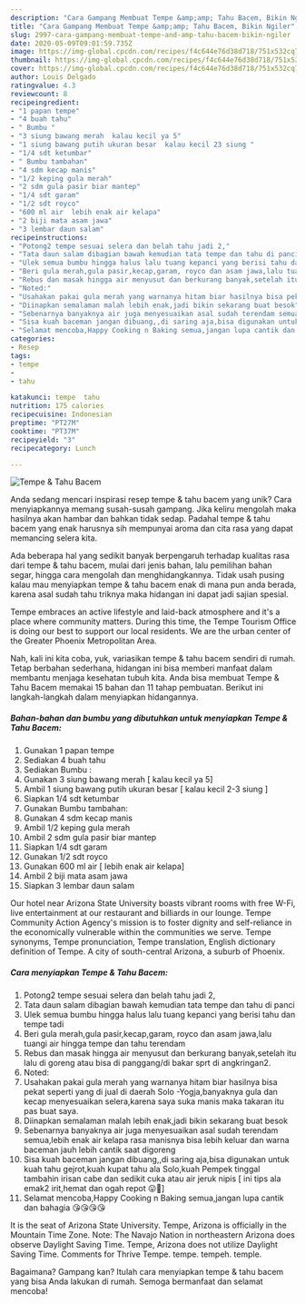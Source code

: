 ```yaml
---
description: "Cara Gampang Membuat Tempe &amp;amp; Tahu Bacem, Bikin Ngiler"
title: "Cara Gampang Membuat Tempe &amp;amp; Tahu Bacem, Bikin Ngiler"
slug: 2997-cara-gampang-membuat-tempe-and-amp-tahu-bacem-bikin-ngiler
date: 2020-05-09T09:01:59.735Z
image: https://img-global.cpcdn.com/recipes/f4c644e76d38d718/751x532cq70/tempe-tahu-bacem-foto-resep-utama.jpg
thumbnail: https://img-global.cpcdn.com/recipes/f4c644e76d38d718/751x532cq70/tempe-tahu-bacem-foto-resep-utama.jpg
cover: https://img-global.cpcdn.com/recipes/f4c644e76d38d718/751x532cq70/tempe-tahu-bacem-foto-resep-utama.jpg
author: Louis Delgado
ratingvalue: 4.3
reviewcount: 8
recipeingredient:
- "1 papan tempe"
- "4 buah tahu"
- " Bumbu "
- "3 siung bawang merah  kalau kecil ya 5"
- "1 siung bawang putih ukuran besar  kalau kecil 23 siung "
- "1/4 sdt ketumbar"
- " Bumbu tambahan"
- "4 sdm kecap manis"
- "1/2 keping gula merah"
- "2 sdm gula pasir biar mantep"
- "1/4 sdt garam"
- "1/2 sdt royco"
- "600 ml air  lebih enak air kelapa"
- "2 biji mata asam jawa"
- "3 lembar daun salam"
recipeinstructions:
- "Potong2 tempe sesuai selera dan belah tahu jadi 2,"
- "Tata daun salam dibagian bawah kemudian tata tempe dan tahu di panci"
- "Ulek semua bumbu hingga halus lalu tuang kepanci yang berisi tahu dan tempe tadi"
- "Beri gula merah,gula pasir,kecap,garam, royco dan asam jawa,lalu tuangi air hingga tempe dan tahu terendam"
- "Rebus dan masak hingga air menyusut dan berkurang banyak,setelah itu lalu di goreng atau bisa di panggang/di bakar sprt di angkringan2."
- "Noted:"
- "Usahakan pakai gula merah yang warnanya hitam biar hasilnya bisa pekat seperti yang di jual di daerah Solo -Yogja,banyaknya gula dan kecap menyesuaikan selera,karena saya suka manis maka takaran itu pas buat saya."
- "Diinapkan semalaman malah lebih enak,jadi bikin sekarang buat besok"
- "Sebenarnya banyaknya air juga menyesuaikan asal sudah terendam semua,lebih enak air kelapa rasa manisnya bisa lebih keluar dan warna baceman jauh lebih cantik saat digoreng"
- "Sisa kuah baceman jangan dibuang,,di saring aja,bisa digunakan untuk kuah tahu gejrot,kuah kupat tahu ala Solo,kuah Pempek tinggal tambahin irisan cabe dan sedikit cuka atau air jeruk nipis [ ini tips ala emak2 irit,hemat dan ogah repot 😛🤣]"
- "Selamat mencoba,Happy Cooking n Baking semua,jangan lupa cantik dan bahagia 😘😘😘😘"
categories:
- Resep
tags:
- tempe
- 
- tahu

katakunci: tempe  tahu 
nutrition: 175 calories
recipecuisine: Indonesian
preptime: "PT27M"
cooktime: "PT37M"
recipeyield: "3"
recipecategory: Lunch

---
```



![Tempe &amp; Tahu Bacem](https://img-global.cpcdn.com/recipes/f4c644e76d38d718/751x532cq70/tempe-tahu-bacem-foto-resep-utama.jpg)

Anda sedang mencari inspirasi resep tempe &amp; tahu bacem yang unik? Cara menyiapkannya memang susah-susah gampang. Jika keliru mengolah maka hasilnya akan hambar dan bahkan tidak sedap. Padahal tempe &amp; tahu bacem yang enak harusnya sih mempunyai aroma dan cita rasa yang dapat memancing selera kita.

Ada beberapa hal yang sedikit banyak berpengaruh terhadap kualitas rasa dari tempe &amp; tahu bacem, mulai dari jenis bahan, lalu pemilihan bahan segar, hingga cara mengolah dan menghidangkannya. Tidak usah pusing kalau mau menyiapkan tempe &amp; tahu bacem enak di mana pun anda berada, karena asal sudah tahu triknya maka hidangan ini dapat jadi sajian spesial.

Tempe embraces an active lifestyle and laid-back atmosphere and it&#39;s a place where community matters. During this time, the Tempe Tourism Office is doing our best to support our local residents. We are the urban center of the Greater Phoenix Metropolitan Area.


Nah, kali ini kita coba, yuk, variasikan tempe &amp; tahu bacem sendiri di rumah. Tetap berbahan sederhana, hidangan ini bisa memberi manfaat dalam membantu menjaga kesehatan tubuh kita. Anda bisa membuat Tempe &amp; Tahu Bacem memakai 15 bahan dan 11 tahap pembuatan. Berikut ini langkah-langkah dalam menyiapkan hidangannya.

<!--inarticleads1-->

##### Bahan-bahan dan bumbu yang dibutuhkan untuk menyiapkan Tempe &amp; Tahu Bacem:

1. Gunakan 1 papan tempe
1. Sediakan 4 buah tahu
1. Sediakan  Bumbu :
1. Gunakan 3 siung bawang merah [ kalau kecil ya 5]
1. Ambil 1 siung bawang putih ukuran besar [ kalau kecil 2-3 siung ]
1. Siapkan 1/4 sdt ketumbar
1. Gunakan  Bumbu tambahan:
1. Gunakan 4 sdm kecap manis
1. Ambil 1/2 keping gula merah
1. Ambil 2 sdm gula pasir biar mantep
1. Siapkan 1/4 sdt garam
1. Gunakan 1/2 sdt royco
1. Gunakan 600 ml air [ lebih enak air kelapa]
1. Ambil 2 biji mata asam jawa
1. Siapkan 3 lembar daun salam


Our hotel near Arizona State University boasts vibrant rooms with free W-Fi, live entertainment at our restaurant and billiards in our lounge. Tempe Community Action Agency&#39;s mission is to foster dignity and self-reliance in the economically vulnerable within the communities we serve. Tempe synonyms, Tempe pronunciation, Tempe translation, English dictionary definition of Tempe. A city of south-central Arizona, a suburb of Phoenix. 

<!--inarticleads2-->

##### Cara menyiapkan Tempe &amp; Tahu Bacem:

1. Potong2 tempe sesuai selera dan belah tahu jadi 2,
1. Tata daun salam dibagian bawah kemudian tata tempe dan tahu di panci
1. Ulek semua bumbu hingga halus lalu tuang kepanci yang berisi tahu dan tempe tadi
1. Beri gula merah,gula pasir,kecap,garam, royco dan asam jawa,lalu tuangi air hingga tempe dan tahu terendam
1. Rebus dan masak hingga air menyusut dan berkurang banyak,setelah itu lalu di goreng atau bisa di panggang/di bakar sprt di angkringan2.
1. Noted:
1. Usahakan pakai gula merah yang warnanya hitam biar hasilnya bisa pekat seperti yang di jual di daerah Solo -Yogja,banyaknya gula dan kecap menyesuaikan selera,karena saya suka manis maka takaran itu pas buat saya.
1. Diinapkan semalaman malah lebih enak,jadi bikin sekarang buat besok
1. Sebenarnya banyaknya air juga menyesuaikan asal sudah terendam semua,lebih enak air kelapa rasa manisnya bisa lebih keluar dan warna baceman jauh lebih cantik saat digoreng
1. Sisa kuah baceman jangan dibuang,,di saring aja,bisa digunakan untuk kuah tahu gejrot,kuah kupat tahu ala Solo,kuah Pempek tinggal tambahin irisan cabe dan sedikit cuka atau air jeruk nipis [ ini tips ala emak2 irit,hemat dan ogah repot 😛🤣]
1. Selamat mencoba,Happy Cooking n Baking semua,jangan lupa cantik dan bahagia 😘😘😘😘


It is the seat of Arizona State University. Tempe, Arizona is officially in the Mountain Time Zone. Note: The Navajo Nation in northeastern Arizona does observe Daylight Saving Time. Tempe, Arizona does not utilize Daylight Saving Time. Comments for Thrive Tempe. tempe. tempeh. temple. 

Bagaimana? Gampang kan? Itulah cara menyiapkan tempe &amp; tahu bacem yang bisa Anda lakukan di rumah. Semoga bermanfaat dan selamat mencoba!
